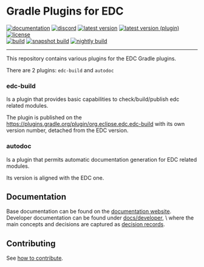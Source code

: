 # Gradle Plugins for EDC

[![documentation](https://img.shields.io/badge/documentation-8A2BE2?style=flat-square)](https://eclipse-edc.github.io)
[![discord](https://img.shields.io/badge/discord-chat-brightgreen.svg?style=flat-square&logo=discord)](https://discord.gg/n4sD9qtjMQ)
[![latest version](https://img.shields.io/maven-central/v/org.eclipse.edc/boot?logo=apache-maven&style=flat-square&label=latest%20version)](https://search.maven.org/artifact/org.eclipse.edc/boot)
[![latest version (plugin)](https://img.shields.io/gradle-plugin-portal/v/org.eclipse.edc.edc-build)](https://plugins.gradle.org/plugin/org.eclipse.edc.edc-build)
[![license](https://img.shields.io/github/license/eclipse-edc/GradlePlugins?style=flat-square&logo=apache)](https://www.apache.org/licenses/LICENSE-2.0)
<br>
[![build](https://img.shields.io/github/actions/workflow/status/eclipse-edc/GradlePlugins/verify.yaml?branch=main&logo=GitHub&style=flat-square&label=ci)](https://github.com/eclipse-edc/GradlePlugins/actions/workflows/verify.yaml?query=branch%3Amain)
[![snapshot build](https://img.shields.io/github/actions/workflow/status/eclipse-edc/GradlePlugins/trigger_snapshot.yml?branch=main&logo=GitHub&style=flat-square&label=snapshot-build)](https://github.com/eclipse-edc/GradlePlugins/actions/workflows/trigger_snapshot.yml)
[![nightly build](https://img.shields.io/github/actions/workflow/status/eclipse-edc/GradlePlugins/nightly.yml?branch=main&logo=GitHub&style=flat-square&label=nightly-build)](https://github.com/eclipse-edc/GradlePlugins/actions/workflows/nightly.yml)

---

This repository contains various plugins for the EDC Gradle plugins.

There are 2 plugins: `edc-build` and `autodoc`

### edc-build
Is a plugin that provides basic capabilities to check/build/publish edc related modules.

The plugin is published on the https://plugins.gradle.org/plugin/org.eclipse.edc.edc-build with its own version number,
detached from the EDC version.

### autodoc
Is a plugin that permits automatic documentation generation for EDC related modules.

Its version is aligned with the EDC one. 

## Documentation

Base documentation can be found on the [documentation website](https://eclipse-edc.github.io). \
Developer documentation can be found under [docs/developer](docs/developer), \ 
where the main concepts and decisions are captured as [decision records](docs/developer/decision-records).

## Contributing

See [how to contribute](https://github.com/eclipse-edc/eclipse-edc.github.io/blob/main/CONTRIBUTING.md).
